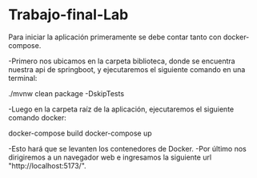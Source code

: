 # Trabajo-final-Lab
Para iniciar la aplicación primeramente se debe contar tanto con docker-compose.

-Primero nos ubicamos en la carpeta biblioteca, donde se encuentra nuestra api de springboot, y ejecutaremos el siguiente comando en una terminal:

  ./mvnw clean package -DskipTests
  
-Luego en la carpeta raíz de la aplicación, ejecutaremos el siguiente comando docker:

  docker-compose build
  docker-compose up
  
-Esto hará que se levanten los contenedores de Docker.
-Por último nos dirigiremos a un navegador web e ingresamos la siguiente url "http://localhost:5173/".
